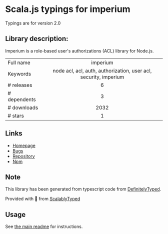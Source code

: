 
# Scala.js typings for imperium

Typings are for version 2.0

## Library description:
Imperium is a role-based user's authorizations (ACL) library for Node.js.

|                    |                 |
| ------------------ | :-------------: |
| Full name          | imperium |
| Keywords           | node acl, acl, auth, authorization, user acl, security, imperium |
| # releases         | 6 |
| # dependents       | 3 |
| # downloads        | 2032 |
| # stars            | 1 |

## Links
- [Homepage](https://github.com/terrajs/imperium#readme)
- [Bugs](https://github.com/terrajs/imperium/issues)
- [Repository](https://github.com/terrajs/imperium)
- [Npm](https://www.npmjs.com/package/imperium)
    


## Note
This library has been generated from typescript code from [DefinitelyTyped](https://definitelytyped.org).

Provided with :purple_heart: from [ScalablyTyped](https://github.com/oyvindberg/ScalablyTyped)

## Usage
See [the main readme](../../readme.md) for instructions.


